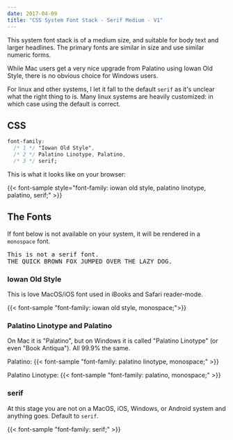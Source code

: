```yaml
---
date: 2017-04-09
title: "CSS System Font Stack - Serif Medium - V1"
---
```


This system font stack is of a medium size, and suitable for body text and
larger headlines. The primary fonts are similar in size and use
similar numeric forms.

While Mac users get a very nice upgrade from Palatino using Iowan Old Style, there is no obvious choice for Windows users.

For linux and other systems, I let it fall to the default `serif` as it's unclear what the right thing to is.  Many linux systems are heavily customized: in which case using the default is correct.

## CSS

```css
font-family:
  /* 1 */ "Iowan Old Style",
  /* 2 */ Palatino Linotype, Palatino,
  /* 3 */ serif;
```

This is what it looks like on your browser:

{{< font-sample  style="font-family: iowan old style, palatino linotype, palatino, serif;" >}} 

## The Fonts

If font below is not available on your system, it will be rendered in a `monospace` font.

<p class="sample" style="font-family: monospace;">
This is not a serif font.<br>
THE QUICK BROWN FOX JUMPED OVER THE LAZY DOG.
</p>

### Iowan Old Style

This is love MacOS/iOS font used in iBooks and Safari reader-mode.

{{< font-sample "font-family: iowan old style, monospace;">}}

### Palatino Linotype and Palatino

On Mac it is "Palatino", but on Windows it is called "Palatino Linotype" (or
even "Book Antiqua").  All 99.9% the same.

Palatino:
{{< font-sample "font-family: palatino linotype, monospace;" >}}

Palatino Linotype:
{{< font-sample "font-family: palatino, monospace;" >}}

### serif

At this stage you are not on a MacOS, iOS, Windows, or Android system and
anything goes.  Default to `serif`.

{{< font-sample "font-family: serif;" >}}
